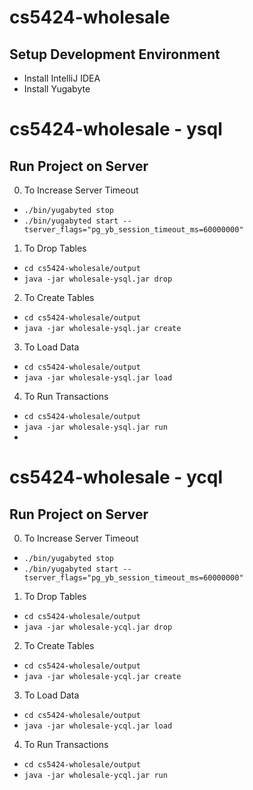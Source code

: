 # cs5424-wholesale
## Setup Development Environment
- Install IntelliJ IDEA
- Install Yugabyte

# cs5424-wholesale - ysql
## Run Project on Server

0. To Increase Server Timeout
  - `./bin/yugabyted stop`
  - `./bin/yugabyted start --tserver_flags="pg_yb_session_timeout_ms=60000000"`

1. To Drop Tables
  - `cd cs5424-wholesale/output`
  - `java -jar wholesale-ysql.jar drop`

2. To Create Tables
  - `cd cs5424-wholesale/output`
  - `java -jar wholesale-ysql.jar create`

3. To Load Data
  - `cd cs5424-wholesale/output`
  - `java -jar wholesale-ysql.jar load`

4. To Run Transactions
  - `cd cs5424-wholesale/output`
  - `java -jar wholesale-ysql.jar run`
  - 

# cs5424-wholesale - ycql
## Run Project on Server

0. To Increase Server Timeout
  - `./bin/yugabyted stop`
  - `./bin/yugabyted start --tserver_flags="pg_yb_session_timeout_ms=60000000"`

1. To Drop Tables
  - `cd cs5424-wholesale/output`
  - `java -jar wholesale-ycql.jar drop`

2. To Create Tables
  - `cd cs5424-wholesale/output`
  - `java -jar wholesale-ycql.jar create`

3. To Load Data
  - `cd cs5424-wholesale/output`
  - `java -jar wholesale-ycql.jar load`

4. To Run Transactions
  - `cd cs5424-wholesale/output`
  - `java -jar wholesale-ycql.jar run`
